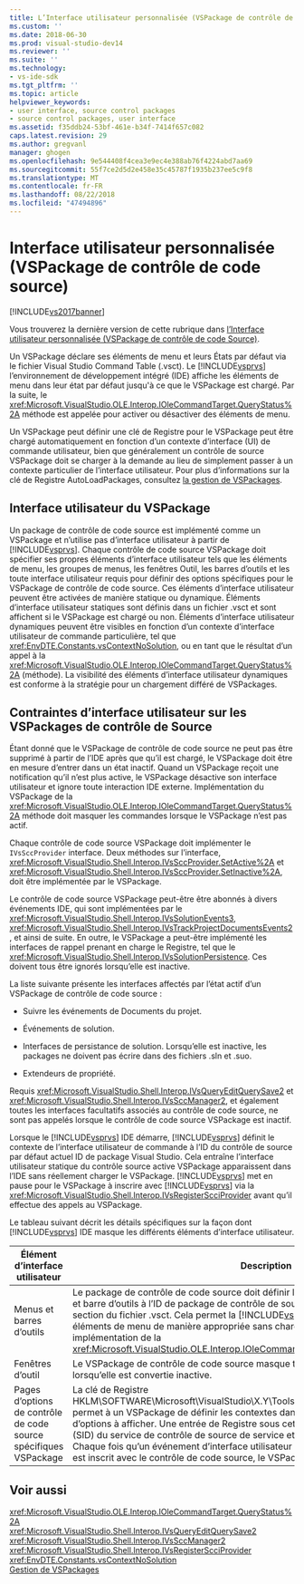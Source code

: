 ```yaml
---
title: L’Interface utilisateur personnalisée (VSPackage de contrôle de code Source) | Microsoft Docs
ms.custom: ''
ms.date: 2018-06-30
ms.prod: visual-studio-dev14
ms.reviewer: ''
ms.suite: ''
ms.technology:
- vs-ide-sdk
ms.tgt_pltfrm: ''
ms.topic: article
helpviewer_keywords:
- user interface, source control packages
- source control packages, user interface
ms.assetid: f35ddb24-53bf-461e-b34f-7414f657c082
caps.latest.revision: 29
ms.author: gregvanl
manager: ghogen
ms.openlocfilehash: 9e544408f4cea3e9ec4e388ab76f4224abd7aa69
ms.sourcegitcommit: 55f7ce2d5d2e458e35c45787f1935b237ee5c9f8
ms.translationtype: MT
ms.contentlocale: fr-FR
ms.lasthandoff: 08/22/2018
ms.locfileid: "47494896"
---
```

# <a name="custom-user-interface-source-control-vspackage"></a>Interface utilisateur personnalisée (VSPackage de contrôle de code source)
[!INCLUDE[vs2017banner](../../includes/vs2017banner.md)]

Vous trouverez la dernière version de cette rubrique dans [l’Interface utilisateur personnalisée (VSPackage de contrôle de code Source)](https://docs.microsoft.com/visualstudio/extensibility/internals/custom-user-interface-source-control-vspackage).  
  
Un VSPackage déclare ses éléments de menu et leurs États par défaut via le fichier Visual Studio Command Table (.vsct). Le [!INCLUDE[vsprvs](../../includes/vsprvs-md.md)] l’environnement de développement intégré (IDE) affiche les éléments de menu dans leur état par défaut jusqu'à ce que le VSPackage est chargé. Par la suite, le <xref:Microsoft.VisualStudio.OLE.Interop.IOleCommandTarget.QueryStatus%2A> méthode est appelée pour activer ou désactiver des éléments de menu.  
  
 Un VSPackage peut définir une clé de Registre pour le VSPackage peut être chargé automatiquement en fonction d’un contexte d’interface (UI) de commande utilisateur, bien que généralement un contrôle de source VSPackage doit se charger à la demande au lieu de simplement passer à un contexte particulier de l’interface utilisateur. Pour plus d’informations sur la clé de Registre AutoLoadPackages, consultez [la gestion de VSPackages](../../extensibility/managing-vspackages.md).  
  
## <a name="vspackage-ui"></a>Interface utilisateur du VSPackage  
 Un package de contrôle de code source est implémenté comme un VSPackage et n’utilise pas d’interface utilisateur à partir de [!INCLUDE[vsprvs](../../includes/vsprvs-md.md)]. Chaque contrôle de code source VSPackage doit spécifier ses propres éléments d’interface utilisateur tels que les éléments de menu, les groupes de menus, les fenêtres Outil, les barres d’outils et les toute interface utilisateur requis pour définir des options spécifiques pour le VSPackage de contrôle de code source. Ces éléments d’interface utilisateur peuvent être activées de manière statique ou dynamique. Éléments d’interface utilisateur statiques sont définis dans un fichier .vsct et sont affichent si le VSPackage est chargé ou non. Éléments d’interface utilisateur dynamiques peuvent être visibles en fonction d’un contexte d’interface utilisateur de commande particulière, tel que <xref:EnvDTE.Constants.vsContextNoSolution>, ou en tant que le résultat d’un appel à la <xref:Microsoft.VisualStudio.OLE.Interop.IOleCommandTarget.QueryStatus%2A> (méthode). La visibilité des éléments d’interface utilisateur dynamiques est conforme à la stratégie pour un chargement différé de VSPackages.  
  
## <a name="ui-constraints-on-source-control-vspackages"></a>Contraintes d’interface utilisateur sur les VSPackages de contrôle de Source  
 Étant donné que le VSPackage de contrôle de code source ne peut pas être supprimé à partir de l’IDE après que qu’il est chargé, le VSPackage doit être en mesure d’entrer dans un état inactif. Quand un VSPackage reçoit une notification qu’il n’est plus active, le VSPackage désactive son interface utilisateur et ignore toute interaction IDE externe. Implémentation du VSPackage de la <xref:Microsoft.VisualStudio.OLE.Interop.IOleCommandTarget.QueryStatus%2A> méthode doit masquer les commandes lorsque le VSPackage n’est pas actif.  
  
 Chaque contrôle de code source VSPackage doit implémenter le `IVsSccProvider` interface. Deux méthodes sur l’interface, <xref:Microsoft.VisualStudio.Shell.Interop.IVsSccProvider.SetActive%2A> et <xref:Microsoft.VisualStudio.Shell.Interop.IVsSccProvider.SetInactive%2A>, doit être implémentée par le VSPackage.  
  
 Le contrôle de code source VSPackage peut-être être abonnés à divers événements IDE, qui sont implémentées par le <xref:Microsoft.VisualStudio.Shell.Interop.IVsSolutionEvents3>, <xref:Microsoft.VisualStudio.Shell.Interop.IVsTrackProjectDocumentsEvents2>, et ainsi de suite. En outre, le VSPackage a peut-être implémenté les interfaces de rappel prenant en charge le Registre, tel que le <xref:Microsoft.VisualStudio.Shell.Interop.IVsSolutionPersistence>. Ces doivent tous être ignorés lorsqu’elle est inactive.  
  
 La liste suivante présente les interfaces affectés par l’état actif d’un VSPackage de contrôle de code source :  
  
-   Suivre les événements de Documents du projet.  
  
-   Événements de solution.  
  
-   Interfaces de persistance de solution. Lorsqu’elle est inactive, les packages ne doivent pas écrire dans des fichiers .sln et .suo.  
  
-   Extendeurs de propriété.  
  
 Requis <xref:Microsoft.VisualStudio.Shell.Interop.IVsQueryEditQuerySave2> et <xref:Microsoft.VisualStudio.Shell.Interop.IVsSccManager2>, et également toutes les interfaces facultatifs associés au contrôle de code source, ne sont pas appelés lorsque le contrôle de code source VSPackage est inactif.  
  
 Lorsque le [!INCLUDE[vsprvs](../../includes/vsprvs-md.md)] IDE démarre, [!INCLUDE[vsprvs](../../includes/vsprvs-md.md)] définit le contexte de l’interface utilisateur de commande à l’ID du contrôle de source par défaut actuel ID de package Visual Studio. Cela entraîne l’interface utilisateur statique du contrôle source active VSPackage apparaissent dans l’IDE sans réellement charger le VSPackage. [!INCLUDE[vsprvs](../../includes/vsprvs-md.md)] met en pause pour le VSPackage à inscrire avec [!INCLUDE[vsprvs](../../includes/vsprvs-md.md)] via la <xref:Microsoft.VisualStudio.Shell.Interop.IVsRegisterScciProvider> avant qu’il effectue des appels au VSPackage.  
  
 Le tableau suivant décrit les détails spécifiques sur la façon dont [!INCLUDE[vsprvs](../../includes/vsprvs-md.md)] IDE masque les différents éléments d’interface utilisateur.  
  
|Élément d’interface utilisateur|Description|  
|-------------|-----------------|  
|Menus et barres d’outils|Le package de contrôle de code source doit définir les États de visibilité initiales de menu et barre d’outils à l’ID de package de contrôle de source dans le [VisibilityConstraints](../../extensibility/visibilityconstraints-element.md) section du fichier .vsct. Cela permet la [!INCLUDE[vsprvs](../../includes/vsprvs-md.md)] IDE pour définir l’état des éléments de menu de manière appropriée sans charger le VSPackage et appeler une implémentation de la <xref:Microsoft.VisualStudio.OLE.Interop.IOleCommandTarget.QueryStatus%2A> (méthode).|  
|Fenêtres d’outil|Le VSPackage de contrôle de code source masque toutes les fenêtres Outil qu’il détient lorsqu’elle est convertie inactive.|  
|Pages d’options de contrôle de code source spécifiques VSPackage|La clé de Registre HKLM\SOFTWARE\Microsoft\VisualStudio\X.Y\ToolsOptionsPages\VisibilityCmdUIContexts permet à un VSPackage de définir les contextes dans lesquels il requiert ses pages d’options à afficher. Une entrée de Registre sous cette clé devra être créée à l’aide de l’ID (SID) du service de contrôle de source de service et lui assigner une valeur DWORD de 1. Chaque fois qu’un événement d’interface utilisateur produit dans un contexte VSPackage est inscrit avec le contrôle de code source, le VSPackage est appelé si elle est active.|  
  
## <a name="see-also"></a>Voir aussi  
 <xref:Microsoft.VisualStudio.OLE.Interop.IOleCommandTarget.QueryStatus%2A>   
 <xref:Microsoft.VisualStudio.Shell.Interop.IVsQueryEditQuerySave2>   
 <xref:Microsoft.VisualStudio.Shell.Interop.IVsSccManager2>   
 <xref:Microsoft.VisualStudio.Shell.Interop.IVsRegisterScciProvider>   
 <xref:EnvDTE.Constants.vsContextNoSolution>   
 [Gestion de VSPackages](../../extensibility/managing-vspackages.md)

